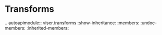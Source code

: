 # Transforms

<!-- prettier-ignore-start -->

.. autoapimodule:: viser.transforms
   :show-inheritance:
   :members:
   :undoc-members:
   :inherited-members:

<!-- prettier-ignore-end -->
